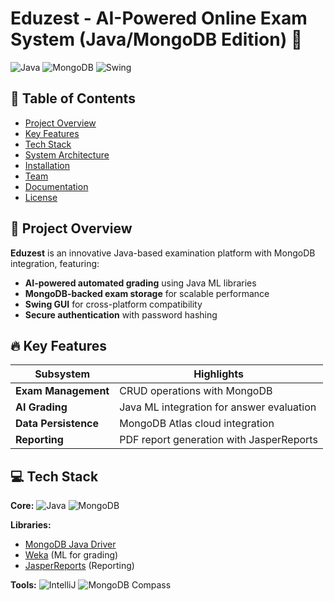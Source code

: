# Eduzest - AI-Powered Online Exam System (Java/MongoDB Edition) 🚀

![Java](https://img.shields.io/badge/Java-17-blue)
![MongoDB](https://img.shields.io/badge/MongoDB-5.0-green)
![Swing](https://img.shields.io/badge/Java_Swing-GUI-orange)

## 📝 Table of Contents
- [Project Overview](#-project-overview)
- [Key Features](#-key-features)
- [Tech Stack](#-tech-stack)  
- [System Architecture](#-system-architecture)
- [Installation](#-installation)
- [Team](#-team)
- [Documentation](#-documentation)
- [License](#-license)

## 🌟 Project Overview
**Eduzest** is an innovative Java-based examination platform with MongoDB integration, featuring:
- **AI-powered automated grading** using Java ML libraries
- **MongoDB-backed exam storage** for scalable performance
- **Swing GUI** for cross-platform compatibility
- **Secure authentication** with password hashing

## 🔥 Key Features
| Subsystem | Highlights |
|-----------|------------|
| **Exam Management** | CRUD operations with MongoDB |
| **AI Grading** | Java ML integration for answer evaluation |
| **Data Persistence** | MongoDB Atlas cloud integration |
| **Reporting** | PDF report generation with JasperReports |

## 💻 Tech Stack
**Core:**
![Java](https://img.shields.io/badge/Java-17-blue)
![MongoDB](https://img.shields.io/badge/MongoDB-5.0-green)

**Libraries:**
- [MongoDB Java Driver](https://mongodb.github.io/mongo-java-driver/)
- [Weka](https://www.cs.waikato.ac.nz/ml/weka/) (ML for grading)
- [JasperReports](https://community.jaspersoft.com/project/jasperreports-library) (Reporting)

**Tools:**
![IntelliJ](https://img.shields.io/badge/IntelliJ_IDEA-000000?style=for-the-badge&logo=intellij-idea&logoColor=white)
![MongoDB Compass](https://img.shields.io/badge/MongoDB_Compass-47A248?style=for-the-badge&logo=mongodb&logoColor=white)


